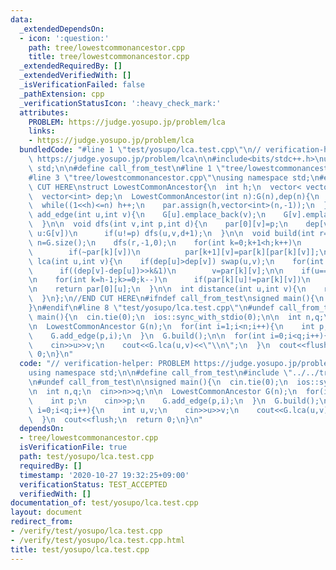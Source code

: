 ```yaml
---
data:
  _extendedDependsOn:
  - icon: ':question:'
    path: tree/lowestcommonancestor.cpp
    title: tree/lowestcommonancestor.cpp
  _extendedRequiredBy: []
  _extendedVerifiedWith: []
  _isVerificationFailed: false
  _pathExtension: cpp
  _verificationStatusIcon: ':heavy_check_mark:'
  attributes:
    PROBLEM: https://judge.yosupo.jp/problem/lca
    links:
    - https://judge.yosupo.jp/problem/lca
  bundledCode: "#line 1 \"test/yosupo/lca.test.cpp\"\n// verification-helper: PROBLEM\
    \ https://judge.yosupo.jp/problem/lca\n\n#include<bits/stdc++.h>\nusing namespace\
    \ std;\n\n#define call_from_test\n#line 1 \"tree/lowestcommonancestor.cpp\"\n\n\
    #line 3 \"tree/lowestcommonancestor.cpp\"\nusing namespace std;\n#endif\n//BEGIN\
    \ CUT HERE\nstruct LowestCommonAncestor{\n  int h;\n  vector< vector<int> > G,par;\n\
    \  vector<int> dep;\n  LowestCommonAncestor(int n):G(n),dep(n){\n    h=1;\n  \
    \  while((1<<h)<=n) h++;\n    par.assign(h,vector<int>(n,-1));\n  }\n\n  void\
    \ add_edge(int u,int v){\n    G[u].emplace_back(v);\n    G[v].emplace_back(u);\n\
    \  }\n\n  void dfs(int v,int p,int d){\n    par[0][v]=p;\n    dep[v]=d;\n    for(int\
    \ u:G[v])\n      if(u!=p) dfs(u,v,d+1);\n  }\n\n  void build(int r=0){\n    int\
    \ n=G.size();\n    dfs(r,-1,0);\n    for(int k=0;k+1<h;k++)\n      for(int v=0;v<n;v++)\n\
    \        if(~par[k][v])\n          par[k+1][v]=par[k][par[k][v]];\n  }\n\n  int\
    \ lca(int u,int v){\n    if(dep[u]>dep[v]) swap(u,v);\n    for(int k=0;k<h;k++)\n\
    \      if((dep[v]-dep[u])>>k&1)\n        v=par[k][v];\n\n    if(u==v) return u;\n\
    \n    for(int k=h-1;k>=0;k--)\n      if(par[k][u]!=par[k][v])\n        u=par[k][u],v=par[k][v];\n\
    \n    return par[0][u];\n  }\n\n  int distance(int u,int v){\n    return dep[u]+dep[v]-dep[lca(u,v)]*2;\n\
    \  }\n};\n//END CUT HERE\n#ifndef call_from_test\nsigned main(){\n  return 0;\n\
    }\n#endif\n#line 8 \"test/yosupo/lca.test.cpp\"\n#undef call_from_test\n\nsigned\
    \ main(){\n  cin.tie(0);\n  ios::sync_with_stdio(0);\n\n  int n,q;\n  cin>>n>>q;\n\
    \n  LowestCommonAncestor G(n);\n  for(int i=1;i<n;i++){\n    int p;\n    cin>>p;\n\
    \    G.add_edge(p,i);\n  }\n  G.build();\n\n  for(int i=0;i<q;i++){\n    int u,v;\n\
    \    cin>>u>>v;\n    cout<<G.lca(u,v)<<\"\\n\";\n  }\n  cout<<flush;\n  return\
    \ 0;\n}\n"
  code: "// verification-helper: PROBLEM https://judge.yosupo.jp/problem/lca\n\n#include<bits/stdc++.h>\n\
    using namespace std;\n\n#define call_from_test\n#include \"../../tree/lowestcommonancestor.cpp\"\
    \n#undef call_from_test\n\nsigned main(){\n  cin.tie(0);\n  ios::sync_with_stdio(0);\n\
    \n  int n,q;\n  cin>>n>>q;\n\n  LowestCommonAncestor G(n);\n  for(int i=1;i<n;i++){\n\
    \    int p;\n    cin>>p;\n    G.add_edge(p,i);\n  }\n  G.build();\n\n  for(int\
    \ i=0;i<q;i++){\n    int u,v;\n    cin>>u>>v;\n    cout<<G.lca(u,v)<<\"\\n\";\n\
    \  }\n  cout<<flush;\n  return 0;\n}\n"
  dependsOn:
  - tree/lowestcommonancestor.cpp
  isVerificationFile: true
  path: test/yosupo/lca.test.cpp
  requiredBy: []
  timestamp: '2020-10-27 19:32:25+09:00'
  verificationStatus: TEST_ACCEPTED
  verifiedWith: []
documentation_of: test/yosupo/lca.test.cpp
layout: document
redirect_from:
- /verify/test/yosupo/lca.test.cpp
- /verify/test/yosupo/lca.test.cpp.html
title: test/yosupo/lca.test.cpp
---
```

